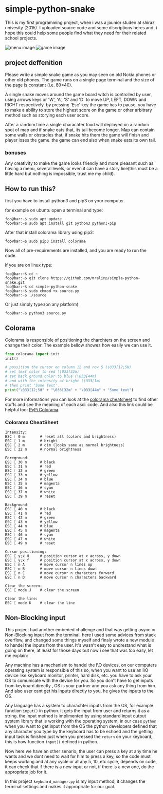 simple-python-snake
======
This is my first programming project, when i was a jounior studen at shiraz univesity (2015). 
I uploaded source code and some discriptions heres and, i hope this could help some people find what they need for their related school projects.

![menu image](https://github.com/mralinp/simple-python-snake/edit/master/img1.png)
![game image](https://github.com/mralinp/simple-python-snake/edit/master/img2.png)
## project deffenition
Please write a simple snake game as you may seen on old Nokia phones or other old phones.
The game runs on a single page terminal and the size of the page is constant (i.e. 80*40).

A single snake moves around the game board witch is controlled by user, using arrows keys or 'W', 'A', 'S' and 'D' to move UP, LEFT, DOWN and RIGHT respectively.
by pressing 'Esc' key the game has to pause. you have to make a ability to store the highest score on the game or other arbitrary method such as storying each user score.

After a random time a single charachter food will deployed on a random spot of map and if snake eats that, its tail become longer.
Map can contain some walls or obstacles that, if snake hits them the game will finish and player loses the game. the game can end also when snake eats its own tail.

### bonuses

Any creativity to make the game looks friendly and more pleasant such as having a menu, several levels, or even it can have a story line(this must be a little hard but nothing is impossible, trust me my child).

## How to run this?

first you have to install python3 and pip3 on your computer.

for example on ubuntu open a terminal and type:

```console
foo@bar:~$ sudo apt update
foo@bar:~$ sudo apt install git python3 python3-pip
```


After that install colorama library using pip3:

```console
foo@bar:~$ sudo pip3 install colorama
```

Now all of pre-requirements are installed, and you are ready to run the code.

if you are on linux type:

```console
foo@bar:~$ cd ~
foo@bar:~$ git clone https://github.com/mralinp/simple-python-snake.git
foo@bar:~$ cd simple-python-snake
foo@bar:~$ sudo chmod +x source.py
foo@bar:~$ ./source
```

Or just simply type:(on any platform)

```console
foo@bar:~$ python3 source.py
```

## Colorama
Colorama is responsible of positioning the charchters on the screen and change their color.
The example bellow showes how easily we can use it.

```python
from colorama import init
init()

# possition the cursor on column 12 and row 5 (\033[12;5H)
# set text color to red (\033[32m)
# set back ground color to blue (\033[44m)
# and with the intensity of bright (\033[1m)
# then print 'Some Text'.
print("\033[12;5H" + "\033[32m" + "\033[44m" + "Some text")
```
For more informations you can look at the [colorama cheatsheet](#colorama-cheatsheet) to find other stuffs and see the meaning of each ascii code.
And also this link could be helpful too: [PyPi Colorama](https://pypi.org/project/colorama/)


### Colorama CheatSheet

```
Intensity:
ESC [ 0 m       # reset all (colors and brightness)
ESC [ 1 m       # bright
ESC [ 2 m       # dim (looks same as normal brightness)
ESC [ 22 m      # normal brightness

Foreground:
ESC [ 30 m      # black
ESC [ 31 m      # red
ESC [ 32 m      # green
ESC [ 33 m      # yellow
ESC [ 34 m      # blue
ESC [ 35 m      # magenta
ESC [ 36 m      # cyan
ESC [ 37 m      # white
ESC [ 39 m      # reset

Background:
ESC [ 40 m      # black
ESC [ 41 m      # red
ESC [ 42 m      # green
ESC [ 43 m      # yellow
ESC [ 44 m      # blue
ESC [ 45 m      # magenta
ESC [ 46 m      # cyan
ESC [ 47 m      # white
ESC [ 49 m      # reset

Cursor positioning:
ESC [ y;x H     # position cursor at x across, y down
ESC [ y;x f     # position cursor at x across, y down
ESC [ n A       # move cursor n lines up
ESC [ n B       # move cursor n lines down
ESC [ n C       # move cursor n characters forward
ESC [ n D       # move cursor n characters backward

Clear the screen:
ESC [ mode J    # clear the screen

Clear the line:
ESC [ mode K    # clear the line
```

## Non-Blocking input
This project had another embeded challenge and that was getting async or Non-Blocking input from the terminal. here i used some advices from stack overflow, and changed some things myself and finaly wrote a new module to handel the inputs from the user. It's wasn't easy to undrestand what is going on there, at least for those days but now i see that was too easy, let me explain:

Any machine has a mechanism to handel the I\O devices, on our computers operating system is responsible of this so, when you want to use an I\O device like keyboard monitor, printer, hard disk, etc. you have to ask your OS to comunicate with the device for you. So you don't have to get inputs from keyboard directly , OS is your partner and you ask any thing from him. And also user cant get his inputs directly to you, he gives the inputs to the OS.

Any language has a system to charachter inputs from the OS, for example function `input()` in python. it gets the input from user and returns it as a string. the input method is implimented by using standard input output system library that is working with the operating system, in our case `python` when you want to get input from the OS the python developers defined that any character you type by the keyboard has to be echoed and the getting input task is finished just when you pressed the `return` on your keyboard, this is how function `input()` defined in python.

Now here we have an other senario, the user can press a key at any time he wants and we dont need to wait for him to press a key, so the code must keeps working and at any cycle or at any 5, 10, etc cycle, depends on code, it can check that if there is a new input or not, if there is a new one, do the appropriate job for it.

In this project `keyboard_manager.py` is my input method, it changes the terminal settings and makes it appropriate for our goal.
